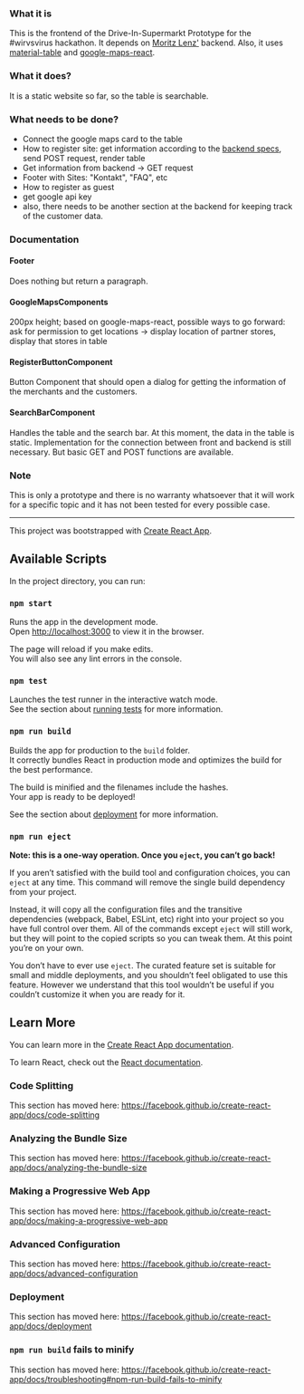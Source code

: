### What it is 
This is the frontend of the Drive-In-Supermarkt Prototype for the #wirvsvirus hackathon.
It depends on [Moritz Lenz'](https://github.com/moritz/supermarket-drivein#readme) backend. Also, it uses [material-table](https://github.com/mbrn/material-table) and [google-maps-react](https://github.com/fullstackreact/google-maps-react).

### What it does?
It is a static website so far, so the table is searchable. 

### What needs to be done?
- Connect the google maps card to the table 
- How to register site: get information according to the [backend specs](https://github.com/moritz/supermarket-drivein#readme), send POST request, render table
- Get information from backend -> GET request
- Footer with Sites: "Kontakt", "FAQ", etc
- How to register as guest
- get google api key
- also, there needs to be another section at the backend for keeping track of the customer data.

### Documentation
#### Footer
Does nothing but return a paragraph.
#### GoogleMapsComponents
200px height; based on google-maps-react, possible ways to go forward: ask for permission to get locations -> display location of partner stores, display that stores in table
#### RegisterButtonComponent
Button Component that should open a dialog for getting the information of the merchants and the customers. 
#### SearchBarComponent
Handles the table and the search bar. At this moment, the data in the table is static. Implementation for the connection between front and backend is still necessary. But basic GET and POST functions are available. 
### Note
This is only a prototype and there is no warranty whatsoever that it will work for a specific topic and it has not been tested for every possible case. 


---------------------------------------------------------------------------------------------
This project was bootstrapped with [Create React App](https://github.com/facebook/create-react-app).

## Available Scripts

In the project directory, you can run:

### `npm start`

Runs the app in the development mode.<br />
Open [http://localhost:3000](http://localhost:3000) to view it in the browser.

The page will reload if you make edits.<br />
You will also see any lint errors in the console.

### `npm test`

Launches the test runner in the interactive watch mode.<br />
See the section about [running tests](https://facebook.github.io/create-react-app/docs/running-tests) for more information.

### `npm run build`

Builds the app for production to the `build` folder.<br />
It correctly bundles React in production mode and optimizes the build for the best performance.

The build is minified and the filenames include the hashes.<br />
Your app is ready to be deployed!

See the section about [deployment](https://facebook.github.io/create-react-app/docs/deployment) for more information.

### `npm run eject`

**Note: this is a one-way operation. Once you `eject`, you can’t go back!**

If you aren’t satisfied with the build tool and configuration choices, you can `eject` at any time. This command will remove the single build dependency from your project.

Instead, it will copy all the configuration files and the transitive dependencies (webpack, Babel, ESLint, etc) right into your project so you have full control over them. All of the commands except `eject` will still work, but they will point to the copied scripts so you can tweak them. At this point you’re on your own.

You don’t have to ever use `eject`. The curated feature set is suitable for small and middle deployments, and you shouldn’t feel obligated to use this feature. However we understand that this tool wouldn’t be useful if you couldn’t customize it when you are ready for it.

## Learn More

You can learn more in the [Create React App documentation](https://facebook.github.io/create-react-app/docs/getting-started).

To learn React, check out the [React documentation](https://reactjs.org/).

### Code Splitting

This section has moved here: https://facebook.github.io/create-react-app/docs/code-splitting

### Analyzing the Bundle Size

This section has moved here: https://facebook.github.io/create-react-app/docs/analyzing-the-bundle-size

### Making a Progressive Web App

This section has moved here: https://facebook.github.io/create-react-app/docs/making-a-progressive-web-app

### Advanced Configuration

This section has moved here: https://facebook.github.io/create-react-app/docs/advanced-configuration

### Deployment

This section has moved here: https://facebook.github.io/create-react-app/docs/deployment

### `npm run build` fails to minify

This section has moved here: https://facebook.github.io/create-react-app/docs/troubleshooting#npm-run-build-fails-to-minify
